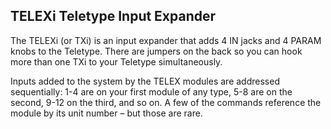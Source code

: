 ## TELEXi Teletype Input Expander

The TELEXi (or TXi) is an input expander that adds 4 IN jacks and 4 PARAM knobs to the Teletype. There are jumpers on the back so you can hook more than one TXi to your Teletype simultaneously.

Inputs added to the system by the TELEX modules are addressed sequentially: 1-4 are on your first module of any type, 5-8 are on the second, 9-12 on the third, and so on. A few of the commands reference the module by its unit number – but those are rare.

